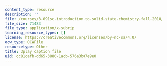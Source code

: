 ```yaml
---
content_type: resource
description: ''
file: /courses/3-091sc-introduction-to-solid-state-chemistry-fall-2010/cc81cafbdd6538801acb576a3b87e9e0_VL0pw-yVgjM.srt
file_size: 71483
file_type: application/x-subrip
learning_resource_types: []
license: https://creativecommons.org/licenses/by-nc-sa/4.0/
ocw_type: OCWFile
resourcetype: Other
title: 3play caption file
uid: cc81cafb-dd65-3880-1acb-576a3b87e9e0
---
```

